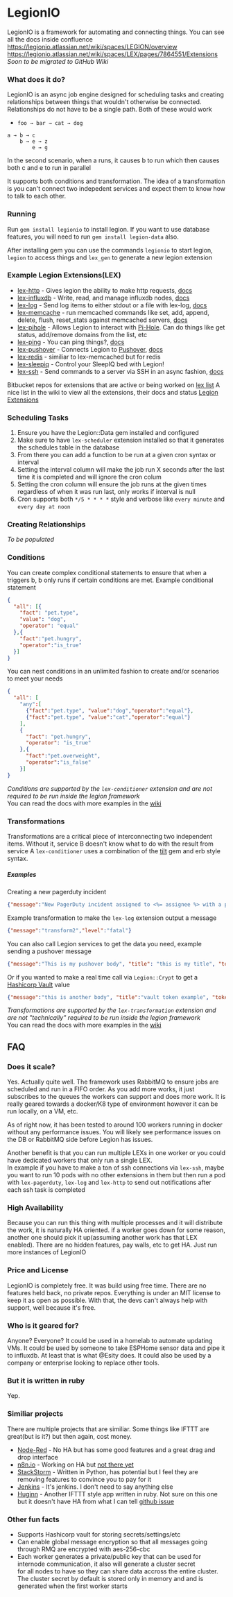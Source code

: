 # LegionIO

LegionIO is a framework for automating and connecting things. You can see all the docs inside confluence  
https://legionio.atlassian.net/wiki/spaces/LEGION/overview
https://legionio.atlassian.net/wiki/spaces/LEX/pages/7864551/Extensions
*Soon to be migrated to GitHub Wiki*

### What does it do?
LegionIO is an async job engine designed for scheduling tasks and creating relationships between things that wouldn't 
otherwise be connected. Relationships do not have to be a single path. Both of these would work
* `foo → bar → cat → dog`
```
a → b → c
    b → e → z
        e → g
```
In the second scenario, when a runs, it causes b to run which then causes both c and e to run in parallel

It supports both conditions and transformation. The idea of a transformation is you can't connect two indepedent services 
and expect them to know how to talk to each other. 

### Running
Run `gem install legionio` to install legion. If you want to use database features, you will need to 
run `gem install legion-data` also. 

After installing gem you can use the commands `legionio` to start legion, `legion` to access things
and `lex_gen` to generate a new legion extension

### Example Legion Extensions(LEX)
* [lex-http](https://github.com/LegionIO/lex-http/src/master/) - Gives legion the ability to make http requests, [docs](https://legionio.atlassian.net/wiki/spaces/LEX/pages/12910593/Lex+Http)
* [lex-influxdb](https://github.com/LegionIO/lex-influxdb/src/master/) - Write, read, and manage influxdb nodes, [docs](https://legionio.atlassian.net/wiki/spaces/LEX/pages/614891774/Lex+Influxdb)
* [lex-log](https://github.com/LegionIO/lex-log/src/master/) - Send log items to either stdout or a file with lex-log, [docs](https://legionio.atlassian.net/wiki/spaces/LEX/pages/614858995/Lex+Log)
* [lex-memcache](https://github.com/LegionIO/lex-memcached/src/master/) - run memcached commands like set, add, append, delete, flush, reset_stats against memcached servers, [docs](https://legionio.atlassian.net/wiki/spaces/LEX/pages/614858753/Lex+Memcached)
* [lex-pihole](https://github.com/LegionIO/lex-pihole/src/master/) - Allows Legion to interact with [Pi-Hole](https://pi-hole.net/). Can do things like get status, add/remove domains from the list, etc 
* [lex-ping](https://github.com/LegionIO/lex-ping/src/master/) - You can ping things?, [docs](https://legionio.atlassian.net/wiki/spaces/LEX/pages/631373895/Lex+Ping)
* [lex-pushover](https://github.com/LegionIO/lex-pushover/src/master/) - Connects Legion to [Pushover](https://pushover.net/), [docs]()
* [lex-redis](https://github.com/LegionIO/lex-redis/src/master/) - similiar to lex-memcached but for redis
* [lex-sleepiq](https://github.com/LegionIO/lex-sleepiq/src/master/) - Control your SleepIQ bed with Legion!
* [lex-ssh](https://github.com/LegionIO/lex-ssh/src/master/) - Send commands to a server via SSH in an async fashion, [docs](https://legionio.atlassian.net/wiki/spaces/LEX/pages/614891551/Lex+SSH)

Bitbucket repos for extensions that are active or being worked on
[lex list](https://github.com/LegionIO/workspace/projects/LEX)
A nice list in the wiki to view all the extensions, their docs and status
[Legion Extensions](https://github.com/topics/legionio?l=ruby)

### Scheduling Tasks
1) Ensure you have the Legion::Data gem installed and configured  
2) Make sure to have `lex-scheduler` extension installed so that it generates the schedules table in the database  
3) From there you can add a function to be run at a given cron syntax or interval  
4) Setting the interval column will make the job run X seconds after the last time it is completed and will ignore the cron colum  
5) Setting the cron column will ensure the job runs at the given times regardless of when it was run last, only works if interval is null  
6) Cron supports both `*/5 * * * *` style and verbose like `every minute` and `every day at noon`

### Creating Relationships
*To be populated*

### Conditions
You can create complex conditional statements to ensure that when a triggers b, b only runs if certain conditions 
are met. Example conditional statement
```json
{
  "all": [{
    "fact": "pet.type",
	"value": "dog",
	"operator": "equal"
  },{
	"fact":"pet.hungry",
	"operator":"is_true"
  }]
}

```
You can nest conditions in an unlimited fashion to create and/or scenarios to meet your needs
```json
{
  "all": [
	"any":[
	  {"fact":"pet.type", "value":"dog","operator":"equal"},
	  {"fact":"pet.type", "value":"cat","operator":"equal"}
	],
	{
	  "fact": "pet.hungry",
	  "operator": "is_true"
	},{
	  "fact":"pet.overweight",
	  "operator":"is_false"
	}]
}
```
*Conditions are supported by the `lex-conditioner` extension and are not required to be run inside the legion framework*  
You can read the docs with more examples in the [wiki](https://legionio.atlassian.net/wiki/spaces/LEX/pages/614957181/Lex+Conditioner)


### Transformations
Transformations are a critical piece of interconnecting two independent items. Without it, service B doesn't know what
to do with the result from service A
`lex-conditioner` uses a combination of the [tilt](https://rubygems.org/gems/tilt) gem and erb style syntax.
##### Examples
Creating a new pagerduty incident 
```json
{"message":"New PagerDuty incident assigned to <%= assignee %> with a priority of <%= severity %>","from":"PagerDuty"}
```
Example transformation to make the `lex-log` extension output a message
```json
{"message":"transform2","level":"fatal"}
```
You can also call Legion services to get the data you need, example sending a pushover message
```json
{"message":"This is my pushover body", "title": "this is my title", "token":"<%= Legion::Settings['lex']['pushover']['token'] %>" }
```
Or if you wanted to make a real time call via `Legion::Crypt` to get a [Hashicorp Vault](https://www.vaultproject.io/) value
```json
{"message":"this is another body", "title":"vault token example", "token":"<%= Legion::Crypt.read('pushover/token') %> "}
```
*Transformations are supported by the `lex-transformation` extension and are not "technically" required to be run inside the legion framework*  
You can read the docs with more examples in the [wiki](https://legionio.atlassian.net/wiki/spaces/LEX/pages/612270222/Lex+Transformer)

## FAQ
### Does it scale?
Yes. Actually quite well. The framework uses RabbitMQ to ensure jobs are scheduled and run in a FIFO order. As you add
more works, it just subscribes to the queues the workers can support and does more work. It is really geared towards a
docker/K8 type of environment however it can be run locally, on a VM, etc.   

As of right now, it has been tested to around 100 workers running in docker without any performance issues. You will 
likely see performance issues on the DB or RabbitMQ side before Legion has issues. 

Another benefit is that you can run multiple LEXs in one worker or you could have dedicated workers that only run a single LEX.  
In example if you have to make a ton of ssh connections via `lex-ssh`, maybe you want to run 10 pods with no other extensions in them
but then run a pod with `lex-pagerduty`, `lex-log` and `lex-http` to send out notifications after each ssh task is completed

### High Availability
Because you can run this thing with multiple processes and it will distribute the work, it is naturally HA oriented. 
if a worker goes down for some reason, another one should pick it up(assuming another work has that LEX enabled). There
are no hidden features, pay walls, etc to get HA. Just run more instances of LegionIO

### Price and License
LegionIO is completely free. It was build using free time. There are no features held back, no private repos.
Everything is under an MIT license to keep it as open as possible. With that, the devs can't always help with support,
well because it's free.

### Who is it geared for?
Anyone? Everyone? It could be used in a homelab to automate updating VMs. It could be used by someone to take ESPHome
sensor data and pipe it to influxdb. At least that is what @Esity does. It could also be used by a company or enterprise looking
to replace other tools.

### But it is written in ruby
Yep. 

### Similiar projects
There are multiple projects that are similiar. Some things like IFTTT are great(but is it?) but then again, cost money.  
* [Node-Red](https://nodered.org/) - No HA but has some good features and a great drag and drop interface  
* [n8n.io](https://n8n.io/) - Working on HA but [not there yet](https://github.com/n8n-io/n8n/pull/1294)  
* [StackStorm](https://stackstorm.com/) - Written in Python, has potential but I feel they are removing features to convince you to pay for it  
* [Jenkins](https://www.jenkins.io/) - It's jenkins. I don't need to say anything else  
* [Huginn]() - Another IFTTT style app written in ruby. Not sure on this one but it doesn't have HA from what I can tell [github issue](https://github.com/huginn/huginn/issues/2198)  

### Other fun facts
* Supports Hashicorp vault for storing secrets/settings/etc  
* Can enable global message encryption so that all messages going through RMQ are encrypted with aes-256-cbc  
* Each worker generates a private/public key that can be used for internode communication, it also will generate a cluster secret  
for all nodes to have so they can share data accross the entire cluster. The cluster secret by default is stored only in memory and
and is generated when the first worker starts
